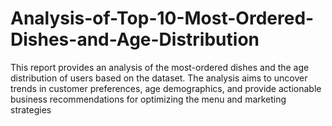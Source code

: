 # Analysis-of-Top-10-Most-Ordered-Dishes-and-Age-Distribution
This report provides an analysis of the most-ordered dishes and the age distribution of users based on the dataset. The analysis aims to uncover trends in customer preferences, age demographics, and provide actionable business recommendations for optimizing the menu and marketing strategies
